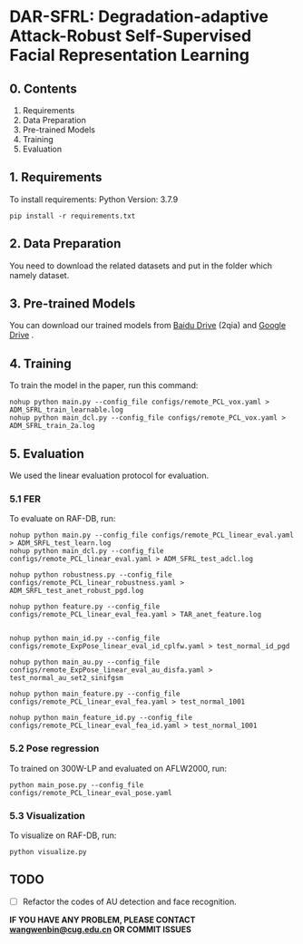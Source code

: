 # DAR-SFRL: Degradation-adaptive Attack-Robust Self-Supervised Facial Representation Learning

## 0. Contents
1. Requirements
2. Data Preparation
3. Pre-trained Models
4. Training
5. Evaluation

## 1. Requirements

To install requirements:
Python Version: 3.7.9

```
pip install -r requirements.txt
```

## 2. Data Preparation

You need to download the related datasets  and put in the folder which namely dataset.

## 3. Pre-trained Models

You can download our trained models from [Baidu Drive](https://pan.baidu.com/s/10j21PCyhi9cbJqRvH7KDHw) (2qia) and [Google Drive](https://drive.google.com/drive/folders/1wx5PTGDCqDWsjhXimjHqz_7WUwxr54uh?usp=sharing) .

## 4. Training

To train the model in the paper, run this command:

```
nohup python main.py --config_file configs/remote_PCL_vox.yaml > ADM_SFRL_train_learnable.log
nohup python main_dcl.py --config_file configs/remote_PCL_vox.yaml > ADM_SFRL_train_2a.log
```

## 5. Evaluation

We used the linear evaluation protocol for evaluation.

### 5.1 FER

To evaluate on RAF-DB, run:

```
nohup python main.py --config_file configs/remote_PCL_linear_eval.yaml > ADM_SRFL_test_learn.log
nohup python main_dcl.py --config_file configs/remote_PCL_linear_eval.yaml > ADM_SFRL_test_adcl.log

nohup python robustness.py --config_file configs/remote_PCL_linear_robustness.yaml > ADM_SRFL_test_anet_robust_pgd.log

nohup python feature.py --config_file configs/remote_PCL_linear_eval_fea.yaml > TAR_anet_feature.log


nohup python main_id.py --config_file configs/remote_ExpPose_linear_eval_id_cplfw.yaml > test_normal_id_pgd

nohup python main_au.py --config_file configs/remote_ExpPose_linear_eval_au_disfa.yaml > test_normal_au_set2_sinifgsm

nohup python main_feature.py --config_file configs/remote_PCL_linear_eval_fea.yaml > test_normal_1001

nohup python main_feature_id.py --config_file configs/remote_PCL_linear_eval_fea_id.yaml > test_normal_1001
```

### 5.2 Pose regression

To trained on 300W-LP and evaluated on AFLW2000, run:

```
python main_pose.py --config_file configs/remote_PCL_linear_eval_pose.yaml
```

### 5.3 Visualization

To visualize on RAF-DB, run:

```
python visualize.py
```



## TODO 

- [ ] Refactor the codes of AU detection and face recognition.

**IF YOU HAVE ANY PROBLEM, PLEASE CONTACT wangwenbin@cug.edu.cn OR COMMIT ISSUES**
